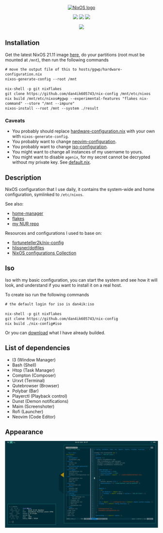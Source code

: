 <p align="center">
  <a href="https://nixos.org/nixos"><img src="https://nixos.org/logo/nixos-hires.png" width="447px" alt="NixOS logo" /></a>
</p>

<p align="center">
<a href="https://github.com/dan4ik605743/nix-config/actions/workflows/check-flake.yml"><img src="https://github.com/dan4ik605743/nix-config/actions/workflows/check-flake.yml/badge.svg"/></a> <a href="https://github.com/dan4ik605743/nix-config/actions/workflows/check-format.yml"><img src="https://github.com/dan4ik605743/nix-config/actions/workflows/check-format.yml/badge.svg"/></a> <a href="https://github.com/dan4ik605743/nix-config/actions/workflows/check-build.yml"><img src="https://github.com/dan4ik605743/nix-config/actions/workflows/check-build.yml/badge.svg"></a>
</p><p align="center"><a href="https://github.com/nixos/nixpkgs"><img src="https://img.shields.io/badge/NixOS-21.11-informational?style=flat.svg&logo=NixOS&logoColor=white"/></a>
</p>

## Installation
Get the latest NixOS 21.11 image <a href="https://releases.nixos.org/?prefix=nixos/unstable/">here</a>, do your partitions (root must be mounted at `/mnt`), then run the following commands
```
# move the output file of this to hosts/ggwp/hardware-configuration.nix
nixos-generate-config --root /mnt

nix-shell -p git nixFlakes
git clone https://github.com/dan4ik605743/nix-config /mnt/etc/nixos
nix build /mnt/etc/nixos#ggwp --experimental-features "flakes nix-command" --store "/mnt --impure"
nixos-install --root /mnt --system ./result
```

### Caveats
* You probably should replace <a href="https://github.com/dan4ik605743/nix-config/blob/master/hosts/ggwp/hardware-configuration.nix">hardware-configuration.nix</a> with your own with `nixos-generate-config`.
* You probably want to change <a href="https://github.com/dan4ik605743/nix-config/tree/master/users/dan4ik/config/neovim">neovim-configuration</a>.
* You probably want to change <a href="https://github.com/dan4ik605743/nix-config/tree/master/iso">iso-configuration</a>.
* You might want to change all instances of my username to yours.
* You might want to disable `agenix`, for my secret cannot be decrypted without my private key. See <a href="https://github.com/dan4ik605743/nix-config/blob/master/hosts/ggwp/default.nix">default.nix</a>.

## Description
NixOS configuration that I use daily, it contains the system-wide and home configuration, symlinked to `/etc/nixos`.

See also:
* <a href="https://github.com/nix-community/home-manager">home-manager</a>
* <a href="https://nixos.wiki/wiki/Flakes">flakes</a>
* <a href="https://github.com/dan4ik605743/nur">my NUR repo</a>

Resources and configurations I used to base on:
* <a href="https://github.com/fortuneteller2k/nix-config">fortuneteller2k/nix-config</a>
* <a href="https://github.com/hlissner/dotfiles">hlissner/dotfiles</a>
* <a href="https://nixos.wiki/wiki/Configuration_Collection">NixOS configurations Collection</a>

## Iso
Iso with my basic configuration, you can start the system and see how it will look, and understand if you want to install it on a real host.

To create iso run the following commands
```
# the default login for iso is dan4ik:iso

nix-shell -p git nixFlakes
git clone https://github.com/dan4ik605743/nix-config
nix build ./nix-config#iso
```

Or you can <a href="https://drive.google.com/file/d/1uiocJx6H2kzfmyZAfmpumDjz_Xq94eoN/view?usp=sharing">download</a> what I have already builded.
 
## List of dependencies
* I3 (Window Manager)
* Bash (Shell)
* Htop (Task Manager)
* Compton (Composer)
* Urxvt (Terminal)
* Qutebrowser (Browser)
* Polybar (Bar)
* Playerctl (Playback control)
* Dunst (Demon notifications)
* Maim (Screenshoter)
* Rofi (Launcher)
* Neovim (Code Editor)

## Appearance
![dan4ik](assets/screenshot.png)
